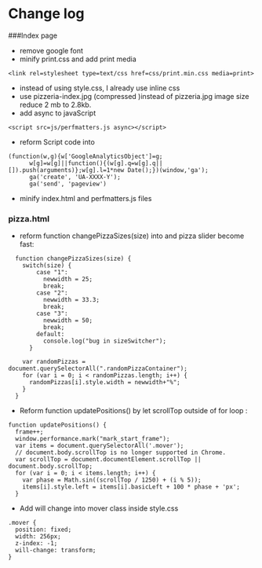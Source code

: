 # Change log
###Index page
+ remove google font
+ minify print.css and add print media 
``` 
<link rel=stylesheet type=text/css href=css/print.min.css media=print> 
```
+ instead of using style.css, I already use inline css
+ use pizzeria-index.jpg (compressed )instead of pizzeria.jpg image size reduce 2 mb to 2.8kb.
+ add async to javaScript
```
<script src=js/perfmatters.js async></script>
```
+ reform Script code into 
```
(function(w,g){w['GoogleAnalyticsObject']=g;
      w[g]=w[g]||function(){(w[g].q=w[g].q||[]).push(arguments)};w[g].l=1*new Date();})(window,'ga');
      ga('create', 'UA-XXXX-Y');
      ga('send', 'pageview') 
``` 
+ minify index.html and perfmatters.js files

### pizza.html
+ reform  function changePizzaSizes(size) into and pizza slider become fast:
```
  function changePizzaSizes(size) {
    switch(size) {
        case "1":
          newwidth = 25;
          break;
        case "2":
          newwidth = 33.3;
          break;
        case "3":
          newwidth = 50;
          break;
        default:
          console.log("bug in sizeSwitcher");
      }
    
    var randomPizzas = document.querySelectorAll(".randomPizzaContainer");
    for (var i = 0; i < randomPizzas.length; i++) {
      randomPizzas[i].style.width = newwidth+"%";
    }
  }
```
+  Reform function updatePositions() by let scrollTop outside of for loop :
```
function updatePositions() {
  frame++;
  window.performance.mark("mark_start_frame");
  var items = document.querySelectorAll('.mover');
  // document.body.scrollTop is no longer supported in Chrome.
  var scrollTop = document.documentElement.scrollTop || document.body.scrollTop;
  for (var i = 0; i < items.length; i++) {
    var phase = Math.sin((scrollTop / 1250) + (i % 5));
    items[i].style.left = items[i].basicLeft + 100 * phase + 'px';
  }  
```  
+  Add will change into mover class inside style.css 
```
.mover {
  position: fixed;
  width: 256px;
  z-index: -1;
  will-change: transform;
} 
``` 


 